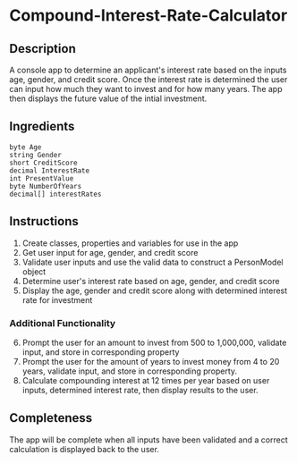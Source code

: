  # Compound-Interest-Rate-Calculator

## Description
A console app to determine an applicant's interest rate based on the inputs age, gender, and credit score.  Once the interest rate is determined the user can input how much they want to invest and for how many years.  The app then displays the future value of the intial investment.

## Ingredients
```
byte Age
string Gender
short CreditScore
decimal InterestRate
int PresentValue
byte NumberOfYears
decimal[] interestRates      
```

## Instructions
1. Create classes, properties and variables for use in the app
2. Get user input for age, gender, and credit score
3. Validate user inputs and use the valid data to construct a PersonModel object
4. Determine user's interest rate based on age, gender, and credit score
5. Display the age, gender and credit score along with determined interest rate for investment
### Additional Functionality
6. Prompt the user for an amount to invest from 500 to 1,000,000, validate input, and store in corresponding property
7. Prompt the user for the amount of years to invest money from 4 to 20 years, validate input, and store in corresponding property.
8. Calculate compounding interest at 12 times per year based on user inputs, determined interest rate, then display results to the user.

## Completeness
The app will be complete when all inputs have been validated and a correct calculation is displayed back to the user.
